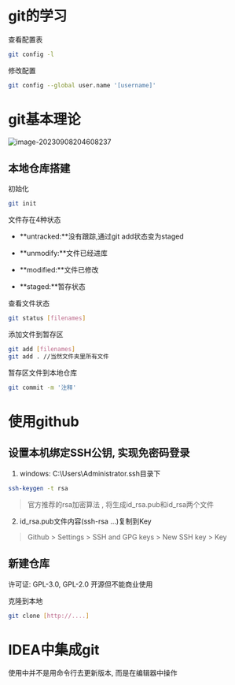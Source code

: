 # git的学习

查看配置表

```bash
git config -l
```

修改配置

```bash
git config --global user.name '[username]'
```

# git基本理论

![image-20230908204608237](C:\Users\junwe\AppData\Roaming\Typora\typora-user-images\image-20230908204608237.png)

## 本地仓库搭建

初始化

```bash
git init
```

文件存在4种状态

- **untracked:**没有跟踪,通过git add状态变为staged

- **unmodify:**文件已经进库

- **modified:**文件已修改

- **staged:**暂存状态

查看文件状态

```bash
git status [filenames]
```

添加文件到暂存区

```bash
git add [filenames]
git add . //当然文件夹里所有文件
```

暂存区文件到本地仓库

```bash
git commit -m '注释'
```

# 使用github

## 设置本机绑定SSH公钥, 实现免密码登录

1. windows:  C:\Users\Administrator\.ssh目录下

```bash
ssh-keygen -t rsa
```

> 官方推荐的rsa加密算法 , 将生成id_rsa.pub和id_rsa两个文件

2. id_rsa.pub文件内容(ssh-rsa ...)复制到Key

> Github > Settings > SSH and GPG keys > New SSH key > Key

## 新建仓库

许可证: GPL-3.0, GPL-2.0 开源但不能商业使用

克隆到本地

```bash
git clone [http://....]
```

# IDEA中集成git

使用中并不是用命令行去更新版本, 而是在编辑器中操作
